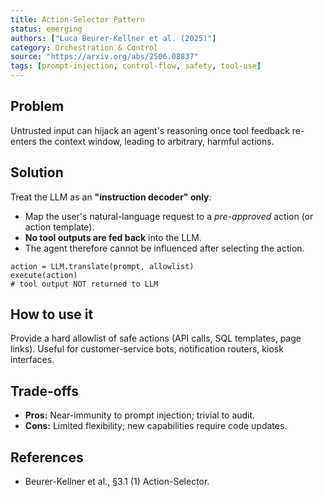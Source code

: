 ```yaml
---
title: Action-Selector Pattern
status: emerging
authors: ["Luca Beurer-Kellner et al. (2025)"]
category: Orchestration & Control
source: "https://arxiv.org/abs/2506.08837"
tags: [prompt-injection, control-flow, safety, tool-use]
---
```


## Problem
Untrusted input can hijack an agent's reasoning once tool feedback re-enters the context window, leading to arbitrary, harmful actions.

## Solution
Treat the LLM as an **"instruction decoder" only**:

- Map the user's natural-language request to a *pre-approved* action (or action template).  
- **No tool outputs are fed back** into the LLM.  
- The agent therefore cannot be influenced after selecting the action.

```pseudo
action = LLM.translate(prompt, allowlist)
execute(action)
# tool output NOT returned to LLM
```

## How to use it

Provide a hard allowlist of safe actions (API calls, SQL templates, page links).
Useful for customer-service bots, notification routers, kiosk interfaces.

## Trade-offs

* **Pros:** Near-immunity to prompt injection; trivial to audit.
* **Cons:** Limited flexibility; new capabilities require code updates.

## References

* Beurer-Kellner et al., §3.1 (1) Action-Selector.